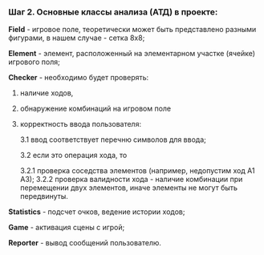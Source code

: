 ### Шаг 2. Основные классы анализа (АТД) в проекте:

**Field** - игровое поле, теоретически может быть представлено разными фигурами, в нашем случае - сетка 8x8;

**Element** - элемент, расположенный на элементарном участке (ячейке) игрового поля;

**Checker** - необходимо будет проверять: 
1. наличие ходов, 
2. обнаружение комбинаций на игровом поле
3. корректность ввода пользователя:

	3.1 ввод соответствует перечню символов для ввода;
	
	3.2 если это операция хода, то
	
	3.2.1 проверка соседства элементов (например, недопустим ход А1 А3);
	3.2.2 проверка валидности хода - наличие комбинации при перемещении двух элементов, иначе элементы не могут быть передвинуты.

**Statistics** - подсчет очков, ведение истории ходов;

**Game** - активация сцены с игрой;

**Reporter** - вывод сообщений пользователю.